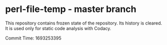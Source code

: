 # perl-file-temp - master branch

This repository contains frozen state of the repository.
Its history is cleared. It is used only for static code
analysis with Codacy.

Commit Time: 1693253395